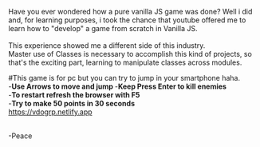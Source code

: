 Have you ever wondered how a pure vanilla JS game was done? Well i did and, for learning purposes, i took the chance that youtube offered me to learn how to "develop" a game from scratch in Vanilla JS. <br> <br> This experience showed me a different side of this industry. <br> 
Master use of Classes is necessary to accomplish this kind of projects, so that's the exciting part, learning to manipulate classes across modules. <br>



#This game is for pc but you can try to jump in your smartphone haha. <br> 
-<b>Use Arrows to move and jump </b>
-<b>Keep Press Enter to kill enemies </b> <br>
-<b>To restart refresh the browser with F5 </b> <br>
-<b>Try to make 50 points in 30 seconds </b> <br>
https://vdogrp.netlify.app<br> <br>

-Peace 
